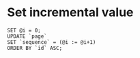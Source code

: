 # Set incremental value

```
SET @i = 0;
UPDATE `page`
SET `sequence` = (@i := @i+1)
ORDER BY `id` ASC;
```
